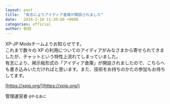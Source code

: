 ```yaml
---
layout: post
title:  "有志によりアイディア倉庫が開設されました"
date:   2018-2-10 11:30:00 +0900
categories: official
author: 依田
---  
```

XP-JP Modsチームよりお知らせです。  
これまで数々の XP の利用についてのアイディアがみなさまから寄せられてきましたが、チャットという特性上流れてしまっていました。  
有志により、掲示板形式の「アイディア倉庫」が開設されましたので、こちらへも書き込みいただければと思います。また、技術をお持ちのかたの参加もお待ちしてます。  

[https://xpjp.org/](https://xpjp.org/)  

管理運営者 `@やるあに`  
